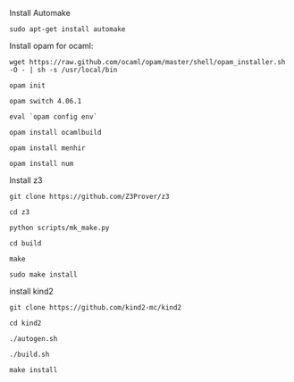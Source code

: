 Install Automake

```sudo apt-get install automake```

Install opam for ocaml:

```
wget https://raw.github.com/ocaml/opam/master/shell/opam_installer.sh -O - | sh -s /usr/local/bin

opam init

opam switch 4.06.1

eval `opam config env`

opam install ocamlbuild

opam install menhir

opam install num
```

Install z3

```
git clone https://github.com/Z3Prover/z3

cd z3

python scripts/mk_make.py

cd build

make

sudo make install

```

install kind2

```
git clone https://github.com/kind2-mc/kind2

cd kind2

./autogen.sh

./build.sh

make install

```
